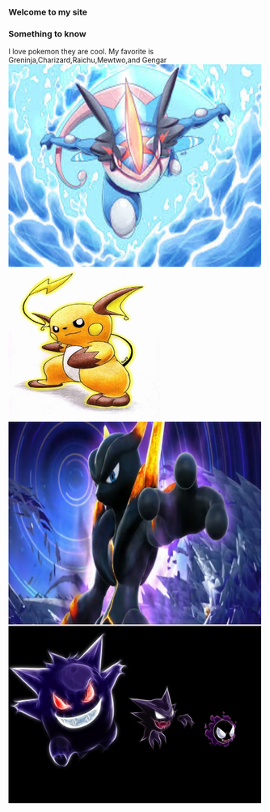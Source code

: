 ### Welcome to my site
### Something to know
I love pokemon they are cool. My favorite is Greninja,Charizard,Raichu,Mewtwo,and Gengar
[<img src="mega Greninja.jpeg" height="400" width="500"/>](Greninja.md)
<img src="Raichu-pokemon-21626756-342-500.jpg" height="300" width="300"/>
<img src="pokken-darkmewtwo-750.png" height="400" width="500"/>
<img src="gengar-haunter-gastly-pokemon.jpg" height="350" width="500"/>
 











